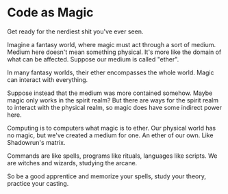 # Code as Magic

Get ready for the nerdiest shit you've ever seen.

Imagine a fantasy world, where magic must act through a sort of medium. Medium here doesn't mean something physical. It's more like the domain of what can be affected. Suppose our medium is called "ether".

In many fantasy worlds, their ether encompasses the whole world. Magic can interact with everything.

Suppose instead that the medium was more contained somehow. Maybe magic only works in the spirit realm? But there are ways for the spirit realm to interact with the physical realm, so magic does have some indirect power here.

Computing is to computers what magic is to ether. Our physical world has no magic, but we've created a medium for one. An ether of our own. Like Shadowrun's matrix.

Commands are like spells, programs like rituals, languages like scripts. We are witches and wizards, studying the arcane.

So be a good apprentice and memorize your spells, study your theory, practice your casting.
